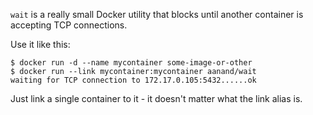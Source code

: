 `wait` is a really small Docker utility that blocks until another container is accepting TCP connections.

Use it like this:

    $ docker run -d --name mycontainer some-image-or-other
    $ docker run --link mycontainer:mycontainer aanand/wait
    waiting for TCP connection to 172.17.0.105:5432......ok

Just link a single container to it - it doesn't matter what the link alias is.
